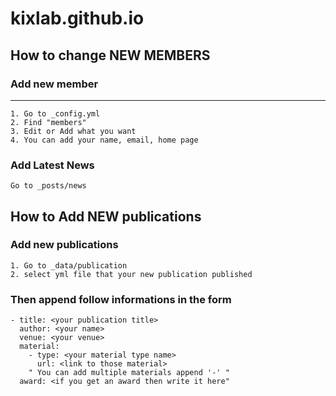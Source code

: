 # kixlab.github.io

How to change NEW MEMBERS
----------------------
### Add new member 
----------------
    1. Go to _config.yml
    2. Find "members"
    3. Edit or Add what you want
    4. You can add your name, email, home page

### Add Latest News
    Go to _posts/news
     

How to Add NEW publications
---------------------------
### Add new publications
    1. Go to _data/publication
    2. select yml file that your new publication published

### Then append follow informations in the form
    - title: <your publication title>
      author: <your name>
      venue: <your venue>
      material:
        - type: <your material type name>
          url: <link to those material>
        " You can add multiple materials append '-' "
      award: <if you get an award then write it here"
 
